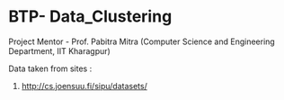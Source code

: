# BTP- Data_Clustering
Project Mentor - Prof. Pabitra Mitra
(Computer Science and Engineering Department, IIT Kharagpur)

Data taken from sites :
  1. http://cs.joensuu.fi/sipu/datasets/
  
